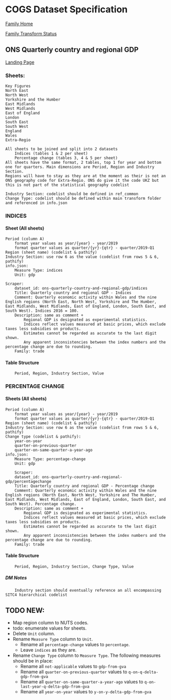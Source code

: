 # COGS Dataset Specification

[Family Home](https://gss-cogs.github.io/family-trade/datasets/specmenu.html)

[Family Transform Status](https://gss-cogs.github.io/family-trade/datasets/index.html)

## ONS Quarterly country and regional GDP 

[Landing Page](https://www.ons.gov.uk/economy/grossdomesticproductgdp/datasets/quarterlycountryandregionalgdp)

### Sheets:

	Key Figures
	North East
	North West
	Yorkshire and the Humber
	East Midlands
	West Midlands
	East of England
	London
	South East
	South West
	England
	Wales
	Extra-Regio

	All sheets to be joined and split into 2 datasets
		Indices (tables 1 & 2 per sheet)
		Percentage change (tables 3, 4 & 5 per sheet)
	All sheets have the same format, 2 tables, top 1 for year and bottom one for quarters. Main dimensions are Period, Region and Industry Section.
	Regions will have to stay as they are at the moment as their is not an ONS geography code for Extra-Regio. ONS do give it the code UKZ but this is not part of the statistical geography codelist 

	Industry Section: codelist should be defined in ref_common
	Change Type: codelist should be defined within main transform folder and referenced in info.json

### INDICES

#### Sheet (All sheets)

	Period (column A)
		format year values as year/{year} - year/2019
		format quarter values as quarter/{yr}-{qtr} - quarter/2019-Q1
	Region (sheet name) (codelist & pathify)
	Industry Section: use row 6 as the value (codelist from rows 5 & 6, pathify)
	info.json:
		Measure Type: indices
		Unit: gdp

	Scraper:
		dataset_id: ons-quarterly-country-and-regional-gdp/indices
		Title: Quarterly country and regional GDP - Indices
		Comment: Quarterly economic activity within Wales and the nine English regions (North East, North West, Yorkshire and The Humber, East Midlands, West Midlands, East of England, London, South East, and South West). Indices 2016 = 100.
		Description: same as comment + 
			Regional GDP is designated as experimental statistics.
			Indices reflect values measured at basic prices, which exclude taxes less subsidies on products.
			Estimates cannot be regarded as accurate to the last digit shown.
			Any apparent inconsistencies between the index numbers and the percentage change are due to rounding.
		Family: trade

#### Table Structure

		Period, Region, Industry Section, Value

### PERCENTAGE CHANGE

#### Sheets (All sheets)

	Period (column A)
		format year values as year/{year} - year/2019
		format quarter values as quarter/{yr}-{qtr} - quarter/2019-Q1
	Region (sheet name) (codelist & pathify)
	Industry Section: use row 6 as the value (codelist from rows 5 & 6, pathify)
	Change type (codelist & pathify):
		year-on-year
		quarter-on-previous-quarter
		quarter-on-same-quarter-a-year-ago
	info.json:
		Measure Type: percentage-change
		Unit: gdp

		Scraper:
		dataset_id: ons-quarterly-country-and-regional-gdp/percentagechange
		Title: Quarterly country and regional GDP - Percentage change
		Comment: Quarterly economic activity within Wales and the nine English regions (North East, North West, Yorkshire and The Humber, East Midlands, West Midlands, East of England, London, South East, and South West). Percentage change.
		Description: same as comment + 
			Regional GDP is designated as experimental statistics.
			Indices reflect values measured at basic prices, which exclude taxes less subsidies on products.
			Estimates cannot be regarded as accurate to the last digit shown.
			Any apparent inconsistencies between the index numbers and the percentage change are due to rounding.
		Family: trade

#### Table Structure

		Period, Region, Industry Section, Change Type, Value

##### DM Notes

		Industry section should eventually reference an all encompassing SITC4 hierarchical codelist

## TODO NEW:

* Map region column to NUTS codes.
 * todo: enumerate values for sheets.
* Delete `Unit` column.
* Rename `Measure Type` column to `Unit`.
  * Rename all `percentage-change` values to `percentage`.
  * Leave `indices` as they are.
* Rename `Change Type` column to `Measure Type`. The following measures should be in place:   
  * Rename all `not-applicable` values to `gdp-from-gva`
  * Rename all `quarter-on-previous-quarter` values to `q-on-q-delta-gdp-from-gva`
  * Rename all `quarter-on-same-quarter-a-year-ago` values to `q-on-last-year-q-delta-gdp-from-gva`
  * Rename all `year-on-year` values to `y-on-y-delta-gdp-from-gva`
